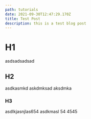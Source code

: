 ```yaml
---
path: tutorials
date: 2021-09-30T12:47:29.170Z
title: Test Post
description: this is a test blog post
---
```

# H1
asdsadsadsad

## H2
asdkasmkd askdmksad aksdmka

### H3

asdlkjasnjlas654 asdkmasl 54 4545